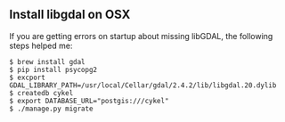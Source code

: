 ## Install libgdal on OSX

If you are getting errors on startup about missing libGDAL, the following steps helped me:
```
$ brew install gdal
$ pip install psycopg2
$ excport GDAL_LIBRARY_PATH=/usr/local/Cellar/gdal/2.4.2/lib/libgdal.20.dylib 
$ createdb cykel
$ export DATABASE_URL="postgis:///cykel"
$ ./manage.py migrate
```

